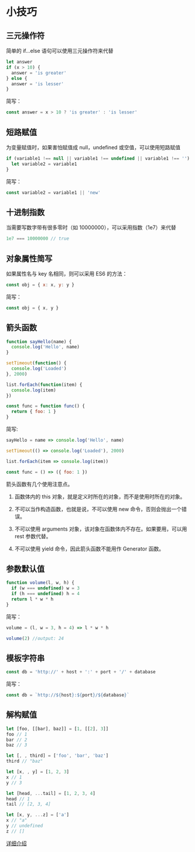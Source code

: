 # 小技巧

## 三元操作符

简单的 if...else 语句可以使用三元操作符来代替

```javascript
let answer
if (x > 10) {
  answer = 'is greater'
} else {
  answer = 'is lesser'
}
```

简写：

```javascript
const answer = x > 10 ? 'is greater' : 'is lesser'
```

## 短路赋值

为变量赋值时，如果害怕赋值成 null，undefined 或空值，可以使用短路赋值

```javascript
if (variable1 !== null || variable1 !== undefined || variable1 !== '') {
  let variable2 = variable1
}
```

简写：

```javascript
const variable2 = variable1 || 'new'
```

## 十进制指数

当需要写数字带有很多零时（如 10000000），可以采用指数（1e7）来代替

```javascript
1e7 === 10000000 // true
```

## 对象属性简写

如果属性名与 key 名相同，则可以采用 ES6 的方法：

```javascript
const obj = { x: x, y: y }
```

简写：

```javascript
const obj = { x, y }
```

## 箭头函数

```javascript
function sayHello(name) {
  console.log('Hello', name)
}

setTimeout(function() {
  console.log('Loaded')
}, 2000)

list.forEach(function(item) {
  console.log(item)
})

const func = function func() {
  return { foo: 1 }
}
```

简写:

```javascript
sayHello = name => console.log('Hello', name)

setTimeout(() => console.log('Loaded'), 2000)

list.forEach(item => console.log(item))

const func = () => ({ foo: 1 })
```

箭头函数有几个使用注意点。

1.  函数体内的 this 对象，就是定义时所在的对象，而不是使用时所在的对象。

2.  不可以当作构造函数，也就是说，不可以使用 new 命令，否则会抛出一个错误。

3.  不可以使用 arguments 对象，该对象在函数体内不存在。如果要用，可以用 rest 参数代替。

4.  不可以使用 yield 命令，因此箭头函数不能用作 Generator 函数。

## 参数默认值

```javascript
function volume(l, w, h) {
  if (w === undefined) w = 3
  if (h === undefined) h = 4
  return l * w * h
}
```

简写：

```javascript
volume = (l, w = 3, h = 4) => l * w * h

volume(2) //output: 24
```

## 模板字符串

```javascript
const db = 'http://' + host + ':' + port + '/' + database
```

简写：

```javascript
const db = `http://${host}:${port}/${database}`
```

## 解构赋值

```javascript
let [foo, [[bar], baz]] = [1, [[2], 3]]
foo // 1
bar // 2
baz // 3

let [, , third] = ['foo', 'bar', 'baz']
third // "baz"

let [x, , y] = [1, 2, 3]
x // 1
y // 3

let [head, ...tail] = [1, 2, 3, 4]
head // 1
tail // [2, 3, 4]

let [x, y, ...z] = ['a']
x // "a"
y // undefined
z // []
```

[详细介绍](http://es6.ruanyifeng.com/#docs/destructuring)
